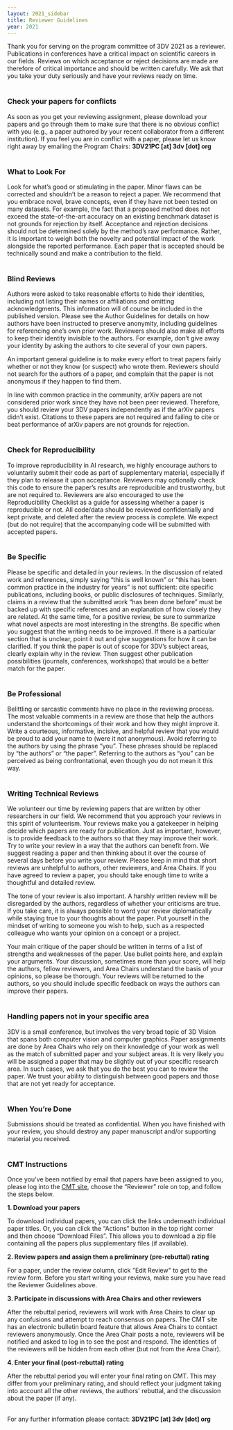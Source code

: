 ```yaml
---
layout: 2021_sidebar
title: Reviewer Guidelines
year: 2021
---
```



Thank you for serving on the program committee of 3DV 2021 as a reviewer. Publications in conferences have a critical impact on scientific careers in our fields. Reviews on which acceptance or reject decisions are made are therefore of critical importance and should be written carefully. We ask that you take your duty seriously and have your reviews ready on time.
<br><br>

### Check your papers for conflicts
As soon as you get your reviewing assignment, please download your papers and go through them to make sure that there is no obvious conflict with you (e.g., a paper authored by your recent collaborator from a different institution). If you feel you are in conflict with a paper, please let us know right away by emailing the Program Chairs: **3DV21PC [at] 3dv [dot] org** 
<br><br>

### What to Look For
Look for what’s good or stimulating in the paper. Minor flaws can be corrected and shouldn’t be a reason to reject a paper. We recommend that you embrace novel, brave concepts, even if they have not been tested on many datasets. For example, the fact that a proposed method does not exceed the state-of-the-art accuracy on an existing benchmark dataset is not grounds for rejection by itself. Acceptance and rejection decisions should not be determined solely by the method’s raw performance. Rather, it is important to weigh both the novelty and potential impact of the work alongside the reported performance. Each paper that is accepted should be technically sound and make a contribution to the field.
<br><br>

### Blind Reviews
Authors were asked to take reasonable efforts to hide their identities, including not listing their names or affiliations and omitting acknowledgments. This information will of course be included in the published version. Please see the Author Guidelines for details on how authors have been instructed to preserve anonymity, including guidelines for referencing one’s own prior work. Reviewers should also make all efforts to keep their identity invisible to the authors. For example, don’t give away your identity by asking the authors to cite several of your own papers.

An important general guideline is to make every effort to treat papers fairly whether or not they know (or suspect) who wrote them. Reviewers should not search for the authors of a paper, and complain that the paper is not anonymous if they happen to find them.

In line with common practice in the community, arXiv papers are not considered prior work since they have not been peer reviewed. Therefore, you should review your 3DV papers independently as if the arXiv papers didn’t exist. Citations to these papers are not required and failing to cite or beat performance of arXiv papers are not grounds for rejection.
<br><br>

### Check for Reproducibility
To improve reproducibility in AI research, we highly encourage authors to voluntarily submit their code as part of supplementary material, especially if they plan to release it upon acceptance. Reviewers may optionally check this code to ensure the paper’s results are reproducible and trustworthy, but are not required to. Reviewers are also encouraged to use the Reproducibility Checklist as a guide for assessing whether a paper is reproducible or not. All code/data should be reviewed confidentially and kept private, and deleted after the review process is complete. We expect (but do not require) that the accompanying code will be submitted with accepted papers.
<br><br>

### Be Specific
Please be specific and detailed in your reviews. In the discussion of related work and references, simply saying “this is well known” or “this has been common practice in the industry for years” is not sufficient: cite specific publications, including books, or public disclosures of techniques. Similarly, claims in a review that the submitted work “has been done before” must be backed up with specific references and an explanation of how closely they are related. At the same time, for a positive review, be sure to summarize what novel aspects are most interesting in the strengths. Be specific when you suggest that the writing needs to be improved. If there is a particular section that is unclear, point it out and give suggestions for how it can be clarified. If you think the paper is out of scope for 3DV’s subject areas, clearly explain why in the review. Then suggest other publication possibilities (journals, conferences, workshops) that would be a better match for the paper.
<br><br>

### Be Professional

Belittling or sarcastic comments have no place in the reviewing process. The most valuable comments in a review are those that help the authors understand the shortcomings of their work and how they might improve it. Write a courteous, informative, incisive, and helpful review that you would be proud to add your name to (were it not anonymous). Avoid referring to the authors by using the phrase “you”. These phrases should be replaced by “the authors” or “the paper”. Referring to the authors as “you” can be perceived as being confrontational, even though you do not mean it this way.
<br><br>

### Writing Technical Reviews

We volunteer our time by reviewing papers that are written by other researchers in our field. We recommend that you approach your reviews in this spirit of volunteerism. Your reviews make you a gatekeeper in helping decide which papers are ready for publication. Just as important, however, is to provide feedback to the authors so that they may improve their work. Try to write your review in a way that the authors can benefit from. We suggest reading a paper and then thinking about it over the course of several days before you write your review. Please keep in mind that short reviews are unhelpful to authors, other reviewers, and Area Chairs. If you have agreed to review a paper, you should take enough time to write a thoughtful and detailed review.

The tone of your review is also important. A harshly written review will be disregarded by the authors, regardless of whether your criticisms are true. If you take care, it is always possible to word your review diplomatically while staying true to your thoughts about the paper. Put yourself in the mindset of writing to someone you wish to help, such as a respected colleague who wants your opinion on a concept or a project.

Your main critique of the paper should be written in terms of a list of strengths and weaknesses of the paper. Use bullet points here, and explain your arguments. Your discussion, sometimes more than your score, will help the authors, fellow reviewers, and Area Chairs understand the basis of your opinions, so please be thorough. Your reviews will be returned to the authors, so you should include specific feedback on ways the authors can improve their papers.
<br><br>

### Handling papers not in your specific area

3DV is a small conference, but involves the very broad topic of 3D Vision that spans both computer vision and computer graphics. Paper assignments are done by Area Chairs who rely on their knowledge of your work as well as the match of submitted paper and your subject areas. It is very likely you will be assigned a paper that may be slightly out of your specific research area. In such cases, we ask that you do the best you can to review the paper. We trust your ability to distinguish between good papers and those that are not yet ready for acceptance.
<br><br>

### When You’re Done

Submissions should be treated as confidential. When you have finished with your review, you should destroy any paper manuscript and/or supporting material you received.
<br><br>

### CMT Instructions

Once you've been notified by email that papers have been assigned to you, please log into the [CMT site](https://cmt3.research.microsoft.com/3DV2021), choose the “Reviewer” role on top, and follow the steps below.

**1. Download your papers**

To download individual papers, you can click the links underneath individual paper titles. Or, you can click the “Actions” button in the top right corner and then choose “Download Files”. This allows you to download a zip file containing all the papers plus supplementary files (if available).

**2. Review papers and assign them a preliminary (pre-rebuttal) rating**

For a paper, under the review column, click "Edit Review" to get to the review form. Before you start writing your reviews, make sure you have read the Reviewer Guidelines above.

**3. Participate in discussions with Area Chairs and other reviewers**

After the rebuttal period, reviewers will work with Area Chairs to clear up any confusions and attempt to reach consensus on papers. The CMT site has an electronic bulletin board feature that allows Area Chairs to contact reviewers anonymously. Once the Area Chair posts a note, reviewers will be notified and asked to log in to see the post and respond. The identities of the reviewers will be hidden from each other (but not from the Area Chair).

**4. Enter your final (post-rebuttal) rating**

After the rebuttal period you will enter your final rating on CMT. This may differ from your preliminary rating, and should reflect your judgment taking into account all the other reviews, the authors' rebuttal, and the discussion about the paper (if any).
<br><br>


For any further information please contact: **3DV21PC [at] 3dv [dot] org**
